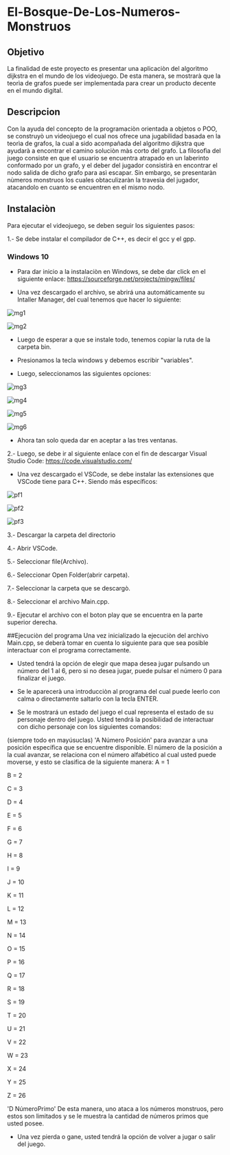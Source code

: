 # El-Bosque-De-Los-Numeros-Monstruos
## Objetivo
La finalidad de este proyecto es presentar una aplicaciòn del algorìtmo dijkstra en el mundo de los videojuego. De esta manera, se mostrarà que la teorìa de grafos puede ser implementada para crear un producto decente en el mundo digital.
## Descripcion
Con la ayuda del concepto de la programaciòn orientada a objetos o POO, se construyò un videojuego el cual nos ofrece una jugabilidad basada en la teorìa de grafos, la cual a sido acompañada del algoritmo dijkstra que ayudarà a  encontrar el camino soluciòn màs corto del grafo.
La filosofìa del juego consiste en que el usuario se encuentra atrapado en un laberinto conformado por un grafo, y el deber del jugador consistirà en encontrar el nodo salida de dicho grafo para asì escapar. Sin embargo, se presentaràn nùmeros monstruos los cuales obtaculizaràn la travesìa del jugador, atacandolo en cuanto se encuentren en el mismo nodo.
## Instalaciòn
Para ejecutar el videojuego, se deben seguir los siguientes pasos:

1.- Se debe instalar el compilador de C++, es decir el gcc y el gpp.
### Windows 10
* Para dar inicio a la instalaciòn en Windows, se debe dar click en el siguiente enlace:
https://sourceforge.net/projects/mingw/files/

* Una vez descargado el archivo, se abrirá una automáticamente su Intaller Manager, del cual tenemos que hacer lo siguiente:

![mg1](https://user-images.githubusercontent.com/82000556/168502766-842a0313-8d42-4cad-93a5-e8ef668660db.jpg)

![mg2](https://user-images.githubusercontent.com/82000556/168502784-0559faca-b6ad-4cee-bee7-20fc23b9b64b.jpg)

* Luego de esperar a que se instale todo, tenemos copiar la ruta de la carpeta bin.

* Presionamos la tecla windows y debemos escribir "variables".

* Luego, seleccionamos las siguientes opciones:

![mg3](https://user-images.githubusercontent.com/82000556/168502788-615a89ea-8fc6-4a09-9d1d-2b35bb7d27f1.jpg)

![mg4](https://user-images.githubusercontent.com/82000556/168502810-8a49fc76-fcdd-4188-b52a-9ebb762c8881.jpg)

![mg5](https://user-images.githubusercontent.com/82000556/168502825-163720d8-7a4a-4c73-a6c3-ce9244166f06.jpg)

![mg6](https://user-images.githubusercontent.com/82000556/168502836-8c3bbeb1-9eb2-4db3-8d68-ba2d0e3367ea.jpg)

* Ahora tan solo queda dar en aceptar a las tres ventanas.

2.- Luego, se debe ir al siguiente enlace con el fin de descargar Visual Studio Code: https://code.visualstudio.com/
* Una vez descargado el VSCode, se debe instalar las extensiones que VSCode tiene para C++. Siendo más específicos:

![pf1](https://user-images.githubusercontent.com/82000556/168502855-e3ae36ca-9e59-4068-af69-760a30b27ce0.jpg)

![pf2](https://user-images.githubusercontent.com/82000556/168502875-3239639a-7263-46bd-a252-ac915340cf8d.jpg)

![pf3](https://user-images.githubusercontent.com/82000556/168502883-fb344cc3-904e-41f5-91d7-b62bc0698aea.jpg)

3.- Descargar la carpeta del directorio

4.- Abrir VSCode.

5.- Seleccionar file(Archivo).

6.- Seleccionar Open Folder(abrir carpeta).

7.- Seleccionar la carpeta que se descargò.

8.- Seleccionar el archivo Main.cpp.

9.- Ejecutar el archivo con el boton play que se encuentra en la parte superior derecha.



##Ejecuciòn del programa
Una vez inicializado la ejecuciòn del archivo Main.cpp, se deberà tomar en cuenta lo siguiente para que sea posible interactuar con el programa correctamente.

* Usted tendrá la opción de elegir que mapa desea jugar pulsando un número del 1 al 6, pero si no desea jugar, puede pulsar el número 0 para finalizar el juego.

* Se le aparecerà una introducciòn al programa del cual puede leerlo con calma o directamente saltarlo con la tecla ENTER.

* Se le mostrará un estado del juego el cual representa el estado de su personaje dentro del juego. Usted tendrá la posibilidad de interactuar con dicho personaje con los siguientes comandos:

(siempre todo en mayúsuclas)
'A Número Posición' para avanzar a una posición específica que se encuentre disponible. El número de la posición a la cual avanzar, se relaciona con el número alfabético al cual usted puede moverse, y esto se clasifica de la siguiente manera:
A = 1

B = 2

C = 3

D = 4

E = 5

F = 6

G = 7

H = 8

I = 9

J = 10

K = 11

L = 12

M = 13

N = 14

O = 15

P = 16

Q = 17

R = 18

S = 19

T = 20

U = 21

V = 22

W = 23

X = 24

Y = 25

Z = 26

'D NúmeroPrimo' De esta manera, uno ataca a los números monstruos, pero estos son limitados y se le muestra la cantidad de números primos que usted posee.

* Una vez pierda o gane, usted tendrá la opción de volver a jugar o salir del juego.
